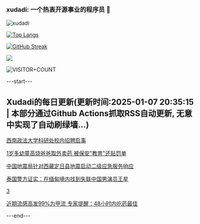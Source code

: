 ### xudadi: 一个热衷开源事业的程序员 👋

![xudadi](https://github-readme-stats-git-masterorgs-github-readme-stats-team.vercel.app/api?username=xudadi)

[![Top Langs](https://github-readme-stats.vercel.app/api/top-langs/?username=xudadi)](https://github.com/anuraghazra/github-readme-stats)

[![GitHub Streak](https://streak-stats.demolab.com?user=xudadi&locale=zh_Hans)](https://git.io/streak-stats)

![](https://raw.githubusercontent.com/xudadi/xudadi/main/assets/github-contribution-grid-snake.svg)

![VISITOR+COUNT](https://komarev.com/ghpvc/?username=xudadi&label=VISITOR+COUNT)


---start---

## Xudadi的每日更新(更新时间:2025-01-07 20:35:15 | 本部分通过Github Actions抓取RSS自动更新, 无意中实现了自动刷绿墙...)

[西南政法大学科研处校内招聘启事](https://www.gongkaoleida.com/article/2257211)

[1岁多幼童高烧爸爸取外卖药 被保安"教育"还贴罚单](https://m.163.com/news/article/JL9T00AO00019B3E.html)

[中国地震局针对西藏定日县地震启动二级应急服务响应](https://m.163.com/news/article/JLA3AK0V00018AOQ.html)

[泰国警方证实：在缅甸境内找到失联中国男演员王星](https://m.163.com/news/article/JLA2VOBP051492T3.html)

[3](https://m.163.com/touch/news/sub/domestic)

[近期流感高发99%为甲流 专家提醒：48小时内吃药最佳](https://m.163.com/news/article/JLA0PI53000189PS.html)

---end---
